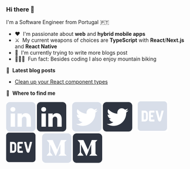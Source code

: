 ### Hi there 👋

I'm a Software Engineer from Portugal 🇵🇹

- ❤️ &nbsp;I'm passionate about **web** and **hybrid mobile apps**
- ⚔️ &nbsp;My current weapons of choices are **TypeScript** with **React**/**Next.js** and **React Native**
- 🌱 &nbsp;I'm currently trying to write more blogs post
- 🚵🏻‍♀️ &nbsp;Fun fact: Besides coding I also enjoy mountain biking 

📕 &nbsp;**Latest blog posts**

<!-- BLOG-POST-LIST:START -->
- [Clean up your React component types](https://medium.com/xgeeks/clean-up-your-react-component-types-45acec85d4c3?source=rss-d623c5a533af------2)
<!-- BLOG-POST-LIST:END -->

💬 &nbsp;**Where to find me**

[![linkedin logo](./img/linkedin-light.svg)](https://www.linkedin.com/in/jomifepe#gh-dark-mode-only)
[![linkedin logo](./img/linkedin-dark.svg)](https://www.linkedin.com/in/jomifepe#gh-light-mode-only)
&nbsp;&nbsp;
[![twitter logo](./img/twitter-light.svg)](https://twitter.com/jomifepe#gh-dark-mode-only)
[![twitter logo](./img/twitter-dark.svg)](https://twitter.com/jomifepe#gh-light-mode-only)
&nbsp;&nbsp;
[![dev logo](./img/dev-light.svg)](https://dev.to/jomifepe#gh-dark-mode-only)
[![dev logo](./img/dev-dark.svg)](https://dev.to/jomifepe#gh-light-mode-only)
&nbsp;&nbsp;
[![medium logo](./img/medium-light.svg)](https://medium.com/@jomifepe#gh-dark-mode-only)
[![medium logo](./img/medium-dark.svg)](https://medium.com/@jomifepe#gh-light-mode-only)
